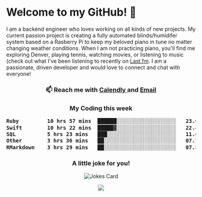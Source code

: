<h1> Welcome to my GitHub! 👋 </h1>


  I am a backend engineer who loves working on all kinds of new projects. My current passion project is creating a fully automated blinds/humidifer system based on a Rasberry Pi to keep my beloved piano in tune no matter changing weather conditions. When I am not practicing piano, you'll find me exploring Denver, playing tennis, watching movies, or listening to music (check out what I've been listening to recently on [Last.fm](https://www.last.fm/user/mballa000). I am a passionate, driven developer and would love to connect and chat with everyone!

<h3 align = "center"> 📫 Reach me with <a href = "https://calendly.com/msbrandt00/30min"> Calendly </a> and <a href="mailto:msbrandt00@gmail.com">Email</a> 
 </h3>


 
<div align = "center"
[![Anurag's GitHub stats](https://github-readme-stats.vercel.app/api?username=mbrandt00)](https://github.com/anuraghazra/github-readme-stats)
          </div>
<h3 align="center">
  My Coding this week
<!--START_SECTION:waka-->

```txt
Ruby         10 hrs 57 mins  ██████░░░░░░░░░░░░░░░░░░░   23.68 %
Swift        10 hrs 22 mins  █████▓░░░░░░░░░░░░░░░░░░░   22.40 %
SQL          5 hrs 23 mins   ███░░░░░░░░░░░░░░░░░░░░░░   11.66 %
Other        3 hrs 36 mins   ██░░░░░░░░░░░░░░░░░░░░░░░   07.79 %
RMarkdown    3 hrs 29 mins   ██░░░░░░░░░░░░░░░░░░░░░░░   07.56 %
```

<!--END_SECTION:waka-->

### A little joke for you!

![Jokes Card](https://readme-jokes.vercel.app/api?hideBorder)

<a href="https://www.linkedin.com/in/mbrandt00/"><img src="https://img.shields.io/badge/linkedin-%230077B5.svg?&style=for-the-badge&logo=linkedin&logoColor=white" /></a>
